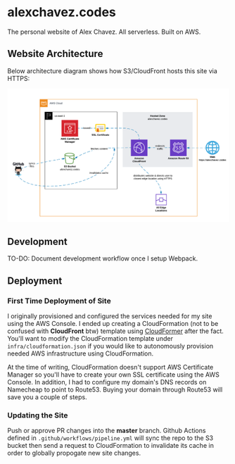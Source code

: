 # alexchavez.codes
The personal website of Alex Chavez. All serverless. Built on AWS.

## Website Architecture

Below architecture diagram shows how S3/CloudFront hosts this site via HTTPS:

![Website Architectures of alexchavez.codes](img/website-architecture.png)

## Development

TO-DO: Document development workflow once I setup Webpack.

## Deployment

### First Time Deployment of Site

I originally provisioned and configured the services needed for my site using the AWS Console. I ended up creating a CloudFormation (not to be confused with **CloudFront** btw) template using [CloudFormer](https://docs.aws.amazon.com/AWSCloudFormation/latest/UserGuide/cfn-using-cloudformer.html) after the fact. You'll want to modify the CloudFormation template under `infra/cloudformation.json` if you would like to autonomously provision needed AWS infrastructure using CloudFormation.

At the time of writing, CloudFormation doesn't support AWS Certificate Manager so you'll have to create your own SSL certificate using the AWS Console. In addition, I had to configure my domain's DNS records on Namecheap to point to Route53. Buying your domain through Route53 will save you a couple of steps.

### Updating the Site

Push or approve PR changes into the **master** branch. Github Actions defined in `.github/workflows/pipeline.yml` will sync the repo to the S3 bucket then send a request to CloudFormation to invalidate its cache in order to globally propogate new site changes.